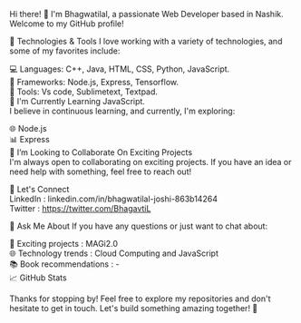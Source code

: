 
Hi there! 👋
I'm Bhagwatilal, a passionate Web Developer based in Nashik. Welcome to my GitHub profile!

🔧 Technologies & Tools
I love working with a variety of technologies, and some of my favorites include:

💻 Languages: C++, Java, HTML, CSS, Python, JavaScript.<br>
🧰 Frameworks: Node.js, Express, Tensorflow.<br>
🚀 Tools: Vs code, Sublimetext, Textpad.<br>
🌱 I'm Currently Learning JavaScript.<br>
I believe in continuous learning, and currently, I'm exploring:

🌐 Node.js<br>
📊 Express<br>
👯 I’m Looking to Collaborate On Exciting Projects <br>
I'm always open to collaborating on exciting projects. If you have an idea or need help with something, feel free to reach out!

🤝 Let's Connect<br>
LinkedIn : linkedin.com/in/bhagwatilal-joshi-863b14264 <br>
Twitter : https://twitter.com/BhagavtiL  <br>

💬 Ask Me About
If you have any questions or just want to chat about: <br>

🚀 Exciting projects : MAGi2.0 <br>
🌐 Technology trends : Cloud Computing and JavaScript <br>
📚 Book recommendations : - <br>
📈 GitHub Stats <br>


Thanks for stopping by! Feel free to explore my repositories and don't hesitate to get in touch. Let's build something amazing together! 🚀
